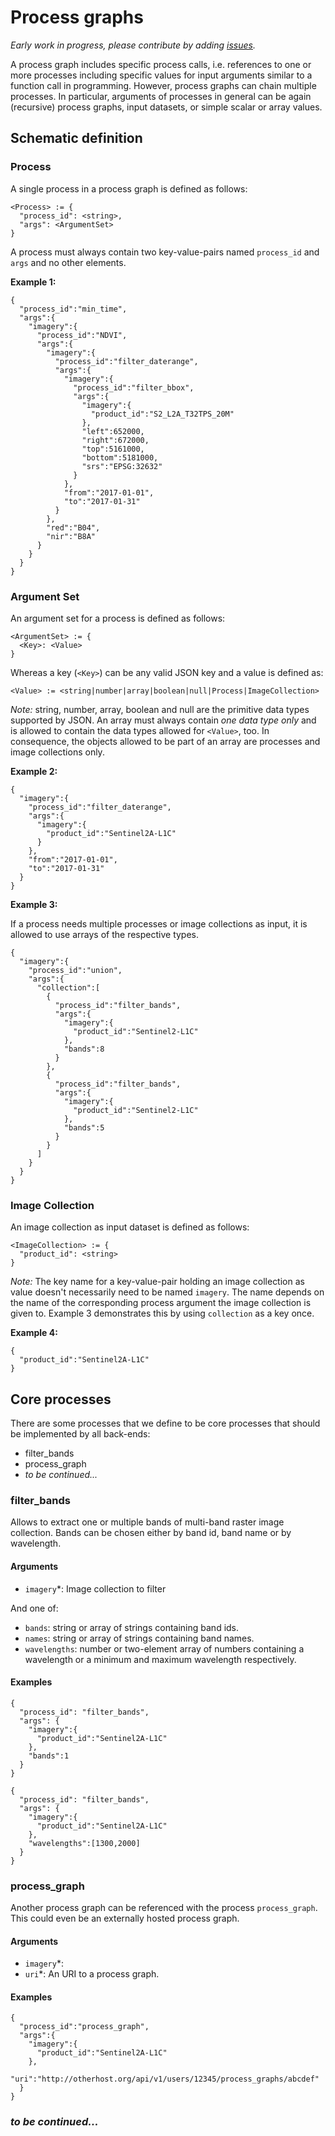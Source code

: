 # Process graphs

_Early work in progress, please contribute by adding [issues](https://github.com/Open-EO/openeo-api-poc/issues)._

A process graph includes specific process calls, i.e. references to one or more processes including specific values for input arguments similar to a function call in programming. However, process graphs can chain multiple processes. In particular, arguments of processes in general can be again (recursive) process graphs, input datasets, or simple scalar or array values.

## Schematic definition

### Process

A single process in a process graph is defined as follows:

```
<Process> := {
  "process_id": <string>,
  "args": <ArgumentSet>
}
```
A process must always contain two key-value-pairs named `process_id` and `args` and no other elements.

**Example 1:**

```
{
  "process_id":"min_time",
  "args":{
    "imagery":{
      "process_id":"NDVI",
      "args":{
        "imagery":{
          "process_id":"filter_daterange",
          "args":{
            "imagery":{
              "process_id":"filter_bbox",
              "args":{
                "imagery":{
                  "product_id":"S2_L2A_T32TPS_20M"
                },
                "left":652000,
                "right":672000,
                "top":5161000,
                "bottom":5181000,
                "srs":"EPSG:32632"
              }
            },
            "from":"2017-01-01",
            "to":"2017-01-31"
          }
        },
        "red":"B04",
        "nir":"B8A"
      }
    }
  }
}
```

### Argument Set

An argument set for a process is defined as follows:

```
<ArgumentSet> := {
  <Key>: <Value>
}
```

Whereas a key (`<Key>`) can be any valid JSON key and a value is defined as:
```
<Value> := <string|number|array|boolean|null|Process|ImageCollection>
```

*Note:* string, number, array, boolean and null are the primitive data types supported by JSON. An array must always contain *one data type only* and is allowed to contain the data types allowed for `<Value>`, too. In consequence, the objects allowed to be part of an array are processes and image collections only.

**Example 2:**
```
{
  "imagery":{
    "process_id":"filter_daterange",
    "args":{
      "imagery":{
        "product_id":"Sentinel2A-L1C"
      }
    },
    "from":"2017-01-01",
    "to":"2017-01-31"
  }
}
```
**Example 3:**

If a process needs multiple processes or image collections as input, it is allowed to use arrays of the respective types.

```
{
  "imagery":{
    "process_id":"union",
    "args":{
      "collection":[
        {
          "process_id":"filter_bands",
          "args":{
            "imagery":{
              "product_id":"Sentinel2-L1C"
            },
            "bands":8
          }
        },
        {
          "process_id":"filter_bands",
          "args":{
            "imagery":{
              "product_id":"Sentinel2-L1C"
            },
            "bands":5
          }
        }
      ]
    }
  }
}
```

### Image Collection

An image collection as input dataset is defined as follows:

```
<ImageCollection> := {
  "product_id": <string>
}
```
*Note:* The key name for a key-value-pair holding an image collection as value doesn't necessarily need to be named `imagery`. The name depends on the name of the corresponding process argument the image collection is given to. Example 3 demonstrates this by using `collection` as a key once.

**Example 4:**

```
{
  "product_id":"Sentinel2A-L1C"
}
```

## Core processes

There are some processes that we define to be core processes that should be implemented by all back-ends:

* filter_bands
* process_graph
* _to be continued..._

### filter_bands

Allows to extract one or multiple bands of multi-band raster image collection. Bands can be chosen either by band id, band name or by wavelength.

#### Arguments

* `imagery`*: Image collection to filter

And one of:

* `bands`: string or array of strings containing band ids.
* `names`: string or array of strings containing band names.
* `wavelengths`: number or two-element array of numbers containing a wavelength or a minimum and maximum wavelength respectively.

#### Examples
```
{
  "process_id": "filter_bands",
  "args": {
    "imagery":{
      "product_id":"Sentinel2A-L1C"
    },
    "bands":1
  }
}
```
```
{
  "process_id": "filter_bands",
  "args": {
    "imagery":{
      "product_id":"Sentinel2A-L1C"
    },
    "wavelengths":[1300,2000]
  }
}
```
### process_graph

Another process graph can be referenced with the process `process_graph`. This could even be an externally hosted process graph.

#### Arguments

* `imagery`*: 
* `uri`*: An URI to a process graph.

#### Examples

```
{
  "process_id":"process_graph",
  "args":{
    "imagery":{
      "product_id":"Sentinel2A-L1C"
    },
    "uri":"http://otherhost.org/api/v1/users/12345/process_graphs/abcdef"
  }
}
```
### _to be continued..._